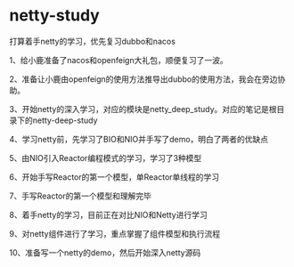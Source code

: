 # netty-study
打算着手netty的学习，优先复习dubbo和nacos

1、给小鹿准备了nacos和openfeign大礼包，顺便复习了一波。

2、准备让小鹿由openfeign的使用方法推导出dubbo的使用方法，我会在旁边协助。

3、开始netty的深入学习，对应的模块是netty_deep_study。对应的笔记是根目录下的netty-deep-study

4、学习netty前，先学习了BIO和NIO并手写了demo，明白了两者的优缺点

5、由NIO引入Reactor编程模式的学习，学习了3种模型

6、开始手写Reactor的第一个模型，单Reactor单线程的学习

7、手写Reactor的第一个模型和理解完毕

8、着手netty的学习，目前正在对比NIO和Netty进行学习

9、对netty组件进行了学习，重点掌握了组件模型和执行流程

10、准备写一个netty的demo，然后开始深入netty源码
